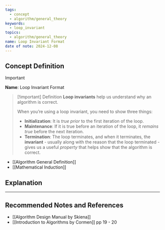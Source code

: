 ```yaml
---
tags:
  - concept
  - algorithm/general_theory
keywords:
  - loop_invariant
topics:
  - algorithm/general_theory
name: Loop Invariant Format
date of note: 2024-12-08
---
```


## Concept Definition

>[!important]
>**Name**: Loop Invariant Format

>[!important] Definition
>**Loop invariants** help us understand why an algorithm is correct. 
>
>When you’re using a loop invariant, you need to show three things:  
>- **Initialization**: It is *true prior* to the first iteration of the loop.  
>- **Maintenance**: If it is true before an iteration of the loop, it *remains true* before the next iteration.  
>- **Termination**: The loop terminates, and when it terminates, the **invariant** - usually along with the reason that the loop terminated - gives us a useful *property* that helps show that the algorithm is correct.

- [[Algorithm General Definition]]
- [[Mathematical Induction]]


## Explanation





-----------
##  Recommended Notes and References



- [[Algorithm Design Manual by Skiena]]
- [[Introduction to Algorithms by Cormen]] pp 19 - 20